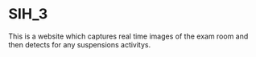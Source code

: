 # SIH_3
This is a website which captures real time images of the exam room and then detects for any suspensions activitys.
